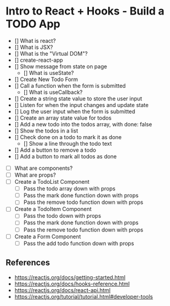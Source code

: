 # Intro to React + Hooks - Build a TODO App

* [] What is react?
* [] What is JSX?
* [] What is the "Virtual DOM"?
* [] create-react-app
* [] Show message from state on page
  * [] What is useState?
* [] Create New Todo Form
* [] Call a function when the form is submitted
  * [] What is useCallback?
* [] Create a string state value to store the user input
* [] Listen for when the input changes and update state
* [] Log the user input when the form is submitted
* [] Create an array state value for todos
* [] Add a new todo into the todos array, with done: false
* [] Show the todos in a list
* [] Check done on a todo to mark it as done
  * [] Show a line through the todo text
* [] Add a button to remove a todo
* [] Add a button to mark all todos as done
* [ ] What are components?
* [ ] What are props?
* [ ] Create a TodoList Component
  * [ ] Pass the todo array down with props
  * [ ] Pass the mark done function down with props
  * [ ] Pass the remove todo function down with props
* [ ] Create a TodoItem Component
  * [ ] Pass the todo down with props
  * [ ] Pass the mark done function down with props
  * [ ] Pass the remove todo function down with props
* [ ] Create a Form Component
  * [ ] Pass the add todo function down with props

## References

* https://reactjs.org/docs/getting-started.html
* https://reactjs.org/docs/hooks-reference.html
* https://reactjs.org/docs/react-api.html
* https://reactjs.org/tutorial/tutorial.html#developer-tools